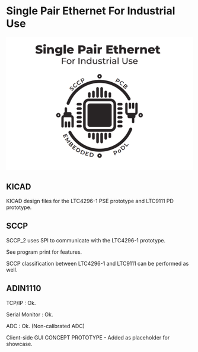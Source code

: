 # Single Pair Ethernet For Industrial Use

![ADIN1110_Title](title.png)

## KICAD
KICAD design files for the LTC4296-1 PSE prototype and LTC9111 PD prototype.




## SCCP 

SCCP_2 uses SPI to communicate with the LTC4296-1 prototype. 

See program print for features. 

SCCP classification between LTC4296-1 and LTC9111 can be performed as well.





## ADIN1110

TCP/IP : Ok.

Serial Monitor : Ok.

ADC : Ok. (Non-calibrated ADC)

Client-side GUI CONCEPT PROTOTYPE - Added as placeholder for showcase.


